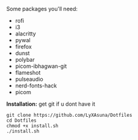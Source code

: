Some packages you'll need:

- rofi
- i3
- alacritty
- pywal
- firefox
- dunst
- polybar
- picom-ibhagwan-git
- flameshot
- pulseaudio
- nerd-fonts-hack
- picom

**Installation:**
get git if u dont have it

```
git clone https://github.com/LyXAsuna/Dotfiles
cd Dotfiles
chmod +x install.sh
./install.sh

